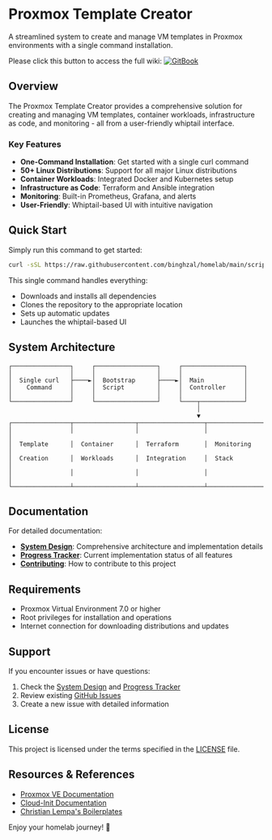 # Proxmox Template Creator

A streamlined system to create and manage VM templates in Proxmox environments with a single command installation.

Please click this button to access the full wiki: [![GitBook](https://img.shields.io/badge/GitBook-%23000000.svg?style=for-the-badge&logo=gitbook&logoColor=white)](https://bizarreindustries.gitbook.io/homelab)

## Overview

The Proxmox Template Creator provides a comprehensive solution for creating and managing VM templates, container workloads, infrastructure as code, and monitoring - all from a user-friendly whiptail interface.

### Key Features

- **One-Command Installation**: Get started with a single curl command
- **50+ Linux Distributions**: Support for all major Linux distributions
- **Container Workloads**: Integrated Docker and Kubernetes setup
- **Infrastructure as Code**: Terraform and Ansible integration
- **Monitoring**: Built-in Prometheus, Grafana, and alerts
- **User-Friendly**: Whiptail-based UI with intuitive navigation

## Quick Start

Simply run this command to get started:

```bash
curl -sSL https://raw.githubusercontent.com/binghzal/homelab/main/scripts/bootstrap.sh | bash
```

This single command handles everything:

- Downloads and installs all dependencies
- Clones the repository to the appropriate location
- Sets up automatic updates
- Launches the whiptail-based UI

## System Architecture

```ascii
┌────────────────┐     ┌─────────────────┐     ┌─────────────────┐
│                │     │                 │     │                 │
│  Single curl   ├────►│  Bootstrap      ├────►│  Main           │
│    Command     │     │  Script         │     │  Controller     │
│                │     │                 │     │                 │
└────────────────┘     └─────────────────┘     └────┬────────────┘
                                                    │
                                                    ▼
┌────────────────┬─────────────────┬──────────────────┬─────────────────┐
│                │                 │                  │                 │
│  Template      │  Container      │  Terraform       │  Monitoring     │
│  Creation      │  Workloads      │  Integration     │  Stack          │
│                │                 │                  │                 │
└────────────────┴─────────────────┴──────────────────┴─────────────────┘
```

## Documentation

For detailed documentation:

- **[System Design](docs/SYSTEM_DESIGN.md)**: Comprehensive architecture and implementation details
- **[Progress Tracker](docs/PROGRESS_TRACKER.md)**: Current implementation status of all features
- **[Contributing](CONTRIBUTING.md)**: How to contribute to this project

## Requirements

- Proxmox Virtual Environment 7.0 or higher
- Root privileges for installation and operations
- Internet connection for downloading distributions and updates

## Support

If you encounter issues or have questions:

1. Check the [System Design](docs/SYSTEM_DESIGN.md) and [Progress Tracker](docs/PROGRESS_TRACKER.md)
2. Review existing [GitHub Issues](https://github.com/binghzal/homelab/issues)
3. Create a new issue with detailed information

## License

This project is licensed under the terms specified in the [LICENSE](LICENSE) file.

## Resources & References

- [Proxmox VE Documentation](https://pve.proxmox.com/pve-docs/)
- [Cloud-Init Documentation](https://cloud-init.readthedocs.io/)
- [Christian Lempa's Boilerplates](https://github.com/christianlempa/boilerplates)

Enjoy your homelab journey! 🚀
